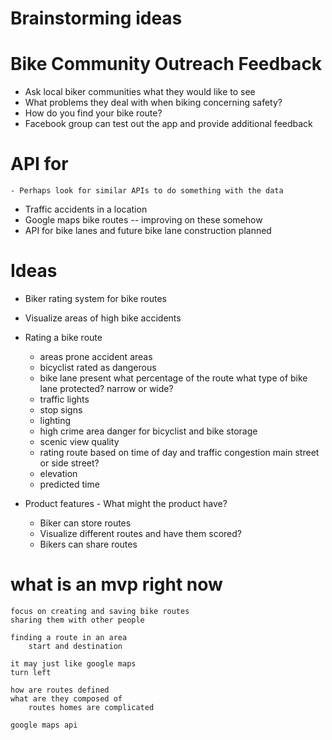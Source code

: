 # Brainstorming ideas

# Bike Community Outreach Feedback
* Ask local biker communities what they would like to see 
* What problems they deal with when biking concerning safety?
* How do you find your bike route?
* Facebook group can test out the app and provide additional feedback

# API for 

    - Perhaps look for similar APIs to do something with the data 

* Traffic accidents in a location 
* Google maps bike routes -- improving on these somehow 
* API for bike lanes and future bike lane construction planned

# Ideas 

* Biker rating system for bike routes
* Visualize areas of high bike accidents
* Rating a bike route 
    - areas prone accident areas 
    - bicyclist rated as dangerous 
    - bike lane present what percentage of the route what type of bike lane protected? narrow or wide?
    - traffic lights 
    - stop signs 
    - lighting
    - high crime area danger for bicyclist and bike storage 
    - scenic view quality 
    - rating route based on time of day and traffic congestion main street or side street?
    - elevation 
    - predicted time

* Product features
        - What might the product have?
    * Biker can store routes
    * Visualize different routes and have them scored?
    * Bikers can share routes

# what is an mvp right now 

    focus on creating and saving bike routes 
    sharing them with other people 

    finding a route in an area  
        start and destination 
        
    it may just like google maps 
    turn left 

    how are routes defined 
    what are they composed of  
        routes homes are complicated 
    
    google maps api 
         
